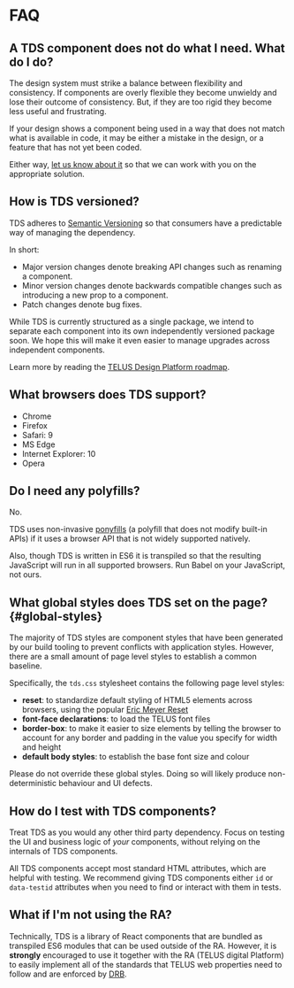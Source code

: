 # FAQ

## A TDS component does not do what I need. What do I do?

The design system must strike a balance between flexibility and consistency. If components are overly flexible they become unwieldy and lose their outcome of consistency. But, if they are too rigid they become less useful and frustrating.

If your design shows a component being used in a way that does not match what is available in code, it may be either a mistake in the design, or a feature that has not yet been coded.

Either way, [let us know about it](../contact.md) so that we can work with you on the appropriate solution.


## How is TDS versioned?

TDS adheres to [Semantic Versioning](https://semver.org/) so that consumers have a predictable way of managing the dependency.

In short:

* Major version changes denote breaking API changes such as renaming a component.
* Minor version changes denote backwards compatible changes such as introducing a new prop to a component.
* Patch changes denote bug fixes.

While TDS is currently structured as a single package, we intend to separate each component into its own independently versioned package soon. We hope this will make it even easier to manage upgrades across independent components.

Learn more by reading the [TELUS Design Platform roadmap](../roadmap.md).


## What browsers does TDS support?

* Chrome
* Firefox
* Safari: 9
* MS Edge
* Internet Explorer: 10
* Opera


## Do I need any polyfills?

No.

TDS uses non-invasive [ponyfills](https://github.com/sindresorhus/ponyfill) (a polyfill that does not modify built-in APIs) if it uses a browser API that is not widely supported natively.

Also, though TDS is written in ES6 it is transpiled so that the resulting JavaScript will run in all supported browsers. Run Babel on your JavaScript, not ours.


## What global styles does TDS set on the page? {#global-styles}

The majority of TDS styles are component styles that have been generated by our build tooling to prevent conflicts with application styles. However, there are a small amount of page level styles to establish a common baseline.

Specifically, the `tds.css` stylesheet contains the following page level styles:

* **reset**: to standardize default styling of HTML5 elements across browsers, using the popular [Eric Meyer Reset](http://meyerweb.com/eric/tools/css/reset/)
* **font-face declarations**: to load the TELUS font files
* **border-box**: to make it easier to size elements by telling the browser to account for any border and padding in the value you specify for width and height
* **default body styles**: to establish the base font size and colour

Please do not override these global styles. Doing so will likely produce non-deterministic behaviour and UI defects.


## How do I test with TDS components?

Treat TDS as you would any other third party dependency. Focus on testing the UI and business logic of _your_ components, without relying on the internals of TDS components.

All TDS components accept most standard HTML attributes, which are helpful with testing. We recommend giving TDS components either `id` or `data-testid` attributes when you need to find or interact with them in tests.



## What if I'm not using the RA?

Technically, TDS is a library of React components that are bundled as transpiled ES6 modules that can be used outside of the RA. However, it is **strongly** encouraged to use it together with the RA (TELUS digital Platform) to easily implement all of the standards that TELUS web properties need to follow and are enforced by [DRB](https://drb.telus.com).
